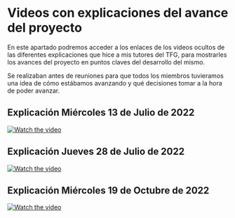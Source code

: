 # Videos con explicaciones del avance del proyecto
En este apartado podremos acceder a los enlaces de los videos ocultos de las diferentes explicaciones que hice a mis tutores del TFG, para mostrarles los avances del proyecto en puntos claves del desarrollo del mismo.

Se realizaban antes de reuniones para que todos los miembros tuvieramos una idea de cómo estábamos avanzando y qué decisiones tomar a la hora de poder avanzar.

## Explicación Miércoles 13 de Julio de 2022

[![Watch the video](https://img.youtube.com/vi/ylTHSLqLYRE/0.jpg)](https://youtu.be/ylTHSLqLYRE)

## Explicación Jueves 28 de Julio de 2022

[![Watch the video](https://img.youtube.com/vi/E95r3Feg8yg/0.jpg)](https://youtu.be/E95r3Feg8yg)

## Explicación Miércoles 19 de Octubre de 2022

[![Watch the video](https://img.youtube.com/vi/8AJAaWcMC_E/0.jpg)](https://youtu.be/8AJAaWcMC_E)
